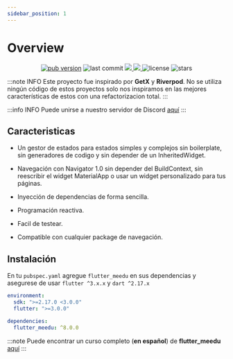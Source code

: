 ```yaml
---
sidebar_position: 1
---
```

# Overview

<p align="center">
  <a href="https://pub.dev/packages/flutter_meedu"><img alt="pub version" src="https://img.shields.io/pub/v/flutter_meedu?include_prereleases&label=flutter_meedu"/></a>

  <img style={{marginLeft:10}} alt="last commit" src="https://img.shields.io/github/last-commit/darwin-morocho/flutter-meedu"/>
   <a style={{marginLeft:10}} href="https://codecov.io/gh/darwin-morocho/flutter-meedu">
  <img src="https://codecov.io/gh/darwin-morocho/flutter-meedu/branch/master/graph/badge.svg?token=VM29N1NHWJ"/>
  </a>
   <a style={{marginLeft:10}} href="https://discord.gg/rV4bPsdefj">
  <img src="https://img.shields.io/static/v1?label=Discord&message=Server&color=1565c0"/>
  </a>
  <img style={{marginLeft:10}} alt="license" src="https://img.shields.io/github/license/darwin-morocho/flutter-meedu"/>
  <img style={{marginLeft:10}} alt="stars" src="https://img.shields.io/github/stars/darwin-morocho/flutter-meedu?style=social"/>
</p>

:::note INFO
Este proyecto fue inspirado por **GetX** y **Riverpod**. No se utiliza ningún código de estos proyectos solo nos inspiramos en las mejores características de estos con una refactorizacion total.
:::

:::info INFO
Puede unirse a nuestro servidor de Discord [aquí](https://discord.gg/rV4bPsdefj)
:::


## Caracteristicas
- Un gestor de estados para estados simples y complejos sin boilerplate, sin generadores de codigo y sin depender de un
InheritedWidget.

- Navegación con Navigator 1.0 sin depender del BuildContext, sin reescribir el widget MaterialApp o usar un widget personalizado para tus páginas.

- Inyección de dependencias de forma sencilla.

- Programación reactiva.

- Facil de testear.

- Compatible con cualquier package de navegación.

## Instalación

En tu `pubspec.yaml` agregue `flutter_meedu` en sus dependencias y asegurese de usar
`flutter ^3.x.x` y `dart ^2.17.x`

```yaml
environment:
  sdk: ">=2.17.0 <3.0.0"
  flutter: ">=3.0.0"

dependencies:
  flutter_meedu: ^8.0.0
``` 




:::note
Puede encontrar un curso completo (**en español**) de **flutter_meedu** [aquí](https://meedu.app/curso/flutter-gestion-de-estados-con-meedu)
:::